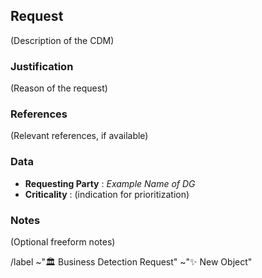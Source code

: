 ## Request

(Description of the CDM)

### Justification

(Reason of the request)


### References

(Relevant references, if available)

### Data

- **Requesting Party** : _Example Name of DG_
- **Criticality** : (indication for prioritization)

### Notes

(Optional freeform notes)

/label ~"🏛️ Business Detection Request" ~"✨ New Object"

